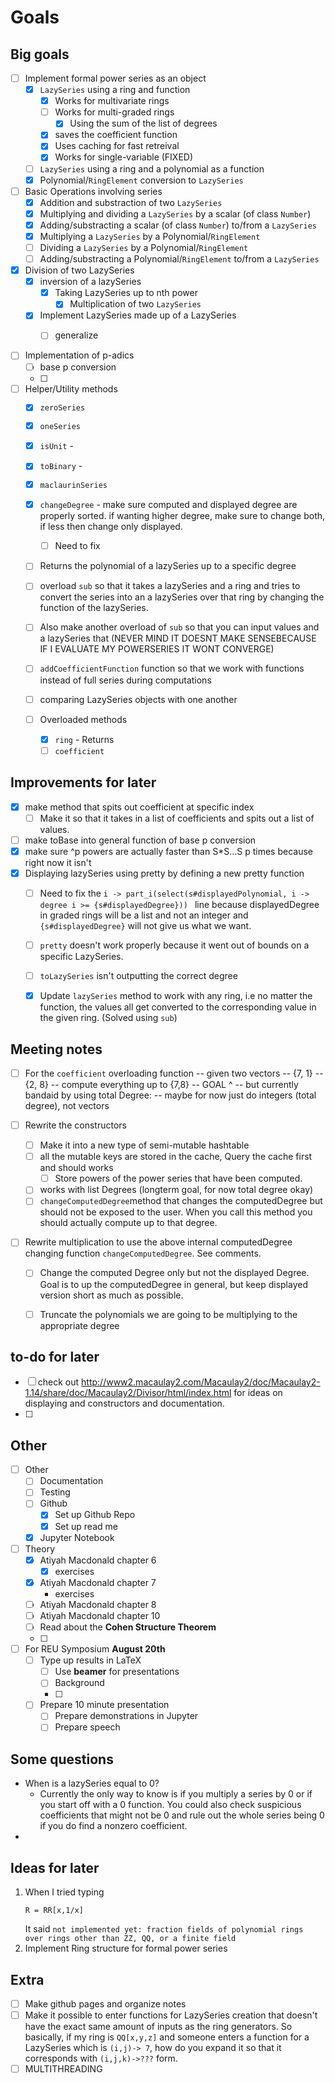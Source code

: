 # Goals

## Big goals

- [ ] Implement formal power series as an object
  - [X] `LazySeries` using a ring and function
    - [X] Works for multivariate rings
    - [ ] Works for multi-graded rings
      - [X] Using the sum of the list of degrees
    - [X] saves the coefficient function
    - [X] Uses caching for fast retreival
    - [X] Works for single-variable (FIXED)
  - [ ] `LazySeries` using a ring and a polynomial as a function
  - [X] Polynomial/`RingElement` conversion to `LazySeries`

- [ ] Basic Operations involving series
  - [X] Addition and substraction of two `LazySeries`
  - [X] Multiplying and dividing a `LazySeries` by a scalar (of class `Number`)
  - [X] Adding/substracting a scalar (of class `Number`) to/from a `LazySeries`
  - [X] Multiplying a `LazySeries` by a Polynomial/`RingElement`
  - [ ] Dividing a `LazySeries` by a Polynomial/`RingElement`
  - [ ] Adding/substracting a Polynomial/`RingElement` to/from a `LazySeries`

- [X] Division of two LazySeries
  - [X] inversion of a lazySeries
    - [X] Taking LazySeries up to nth power
      - [X] Multiplication of two `LazySeries`
  - [X] Implement LazySeries made up of a LazySeries
    - [ ] generalize
  

- [ ] Implementation of p-adics
  - [ ] base p conversion
  - [ ] 

- [ ] Helper/Utility methods
  - [X] `zeroSeries`
  - [X] `oneSeries`
  - [X] `isUnit` -
  - [X] `toBinary` - 
  - [X] `maclaurinSeries`
  - [X] `changeDegree` - make sure computed and displayed degree are properly sorted. if wanting higher degree, make sure to change both, if less then change only displayed.
    - [ ] Need to fix
  - [ ] Returns the polynomial of a lazySeries up to a specific degree
  - [ ] overload `sub` so that it takes a lazySeries and a ring and tries to convert the series into an a lazySeries over that ring by changing the function of the lazySeries.
  - [ ] Also make another overload of `sub` so that you can input values and a lazySeries that (NEVER MIND IT DOESNT MAKE SENSEBECAUSE IF I EVALUATE MY POWERSERIES IT WONT CONVERGE)
  - [ ] `addCoefficientFunction` function so that we work with functions instead of full series during computations
  - [ ] comparing LazySeries objects with one another
  
  -[ ] Overloaded methods
    - [X] `ring` - Returns 
    - [ ] `coefficient`

## Improvements for later
- [X] make method that spits out coefficient at specific index
  - [ ] Make it so that it takes in a list of coefficients and spits out a list of values.
- [ ] make toBase into general function of base p conversion
- [X] make sure ^p powers are actually faster than S*S...S p times because right now it isn't
- [X] Displaying lazySeries using pretty by defining a new pretty function
  - [ ] Need to fix the ```i -> part_i(select(s#displayedPolynomial, i -> degree i >= {s#displayedDegree})) ``` line because displayedDegree in graded rings will be a list and not an integer and `{s#displayedDegree}` will not give us what we want. 
  - [ ] `pretty` doesn't work properly because it went out of bounds on a specific LazySeries.
  - [ ] `toLazySeries` isn't outputting the correct degree
  - [X] Update `lazySeries` method to work with any ring, i.e no matter the function, the values all get converted to the corresponding value in the given ring. (Solved using `sub`)


## Meeting notes 
- [ ] For the `coefficient` overloading function
-- given two vectors
-- {7, 1}
-- {2, 8}
-- compute everything up to {7,8} 
-- GOAL ^
-- but currently bandaid by using total Degree:
-- maybe for now just do integers (total degree), not vectors

- [ ] Rewrite the constructors
  - [ ] Make it into a new type of semi-mutable hashtable
  - [ ] all the mutable keys are stored in the cache, Query the cache first and should works
    - [ ] Store powers of the power series that have been computed.
  - [ ] works with list Degrees (longterm goal, for now total degree okay)
  - [ ] `changeComputedDegree`method that changes the computedDegree but should not be exposed to the user. When you call this method you should actually compute up to that degree.
- [ ] Rewrite multiplication to use the above internal computedDegree changing function `changeComputedDegree`. See comments. 
  - [ ] Change the computed Degree only but not the displayed Degree. Goal is to up the computedDegree in general, but keep displayed version short as much as possible.
  - [ ] Truncate the polynomials we are going to be multiplying to the appropriate degree
  


## to-do for later
- [ ] check out http://www2.macaulay2.com/Macaulay2/doc/Macaulay2-1.14/share/doc/Macaulay2/Divisor/html/index.html for ideas on displaying and constructors and documentation.
- [ ] 
## Other
- [ ] Other 
  - [ ] Documentation
  - [ ] Testing
  - [ ] Github
    - [X] Set up Github Repo
    - [X] Set up read me
  - [X] Jupyter Notebook

- [ ] Theory
  - [X] Atiyah Macdonald chapter 6
    - [X] exercises 
  - [X] Atiyah Macdonald chapter 7
    - exercises
  - [ ] Atiyah Macdonald chapter 8
  - [ ] Atiyah Macdonald chapter 10
  - [ ] Read about the **Cohen Structure Theorem**
  - [ ] 
  
- [ ] For REU Symposium **August 20th** 
  - [ ] Type up results in LaTeX
    - [ ] Use **beamer** for presentations
    - [ ] Background 
    - [ ] 
  - [ ] Prepare 10 minute presentation 
    - [ ] Prepare demonstrations in Jupyter
    - [ ] Prepare speech

## Some questions
- When is a lazySeries equal to 0?
  - Currently the only way to know is if you multiply a series by 0 or if you start off with a 0 function. You could also check suspicious coefficients that might not be 0 and rule out the whole series being 0 if you do find a nonzero coefficient. 
- 


## Ideas for later
1. When I tried typing
    ```
    R = RR[x,1/x]
    ```
    It said 
    ``not implemented yet: fraction fields of polynomial rings over rings other than ZZ, QQ, or a finite field``
2. Implement Ring structure for formal power series


## Extra
- [ ] Make github pages and organize notes
- [ ] Make it possible to enter functions for LazySeries creation that doesn't have the exact same amount of inputs as the ring generators. So basically, if my ring is `QQ[x,y,z]` and someone enters a function for a LazySeries which is `(i,j)-> 7`, how do you expand it so that it corresponds with `(i,j,k)->???` form.
- [ ] MULTITHREADING 